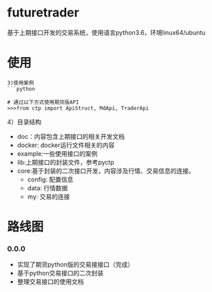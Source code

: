 # futuretrader
基于上期接口开发的交易系统，使用语言python3.6，环境linux64/ubuntu
# 使用
```
3)使用案例
```python

# 通过以下方式使用期货版API
>>>from ctp import ApiStruct, MdApi, TraderApi

```

4）目录结构
* doc：内容包含上期接口的相关开发文档
* docker: docker运行文件相关的内容
* example:一些使用接口的案例
* lib:上期接口的封装文件，参考pyctp
* core:基于封装的二次接口开发，内容涉及行情、交易信息的连接。
  * config: 配置信息
  * data: 行情数据
  * my: 交易的连接


# 路线图
### 0.0.0
* 实现了期货python版的交易接接口（完成）
* 基于python交易接口的二次封装
* 整理交易接口的使用文档
